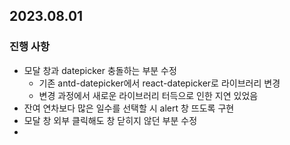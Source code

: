 ## 2023.08.01

### 진행 사항

- 모달 창과 datepicker 충돌하는 부분 수정
  - 기존 antd-datepicker에서 react-datepicker로 라이브러리 변경
  - 변경 과정에서 새로운 라이브러리 터득으로 인한 지연 있었음
- 잔여 연차보다 많은 일수를 선택할 시 alert 창 뜨도록 구현
- 모달 창 외부 클릭해도 창 닫히지 않던 부분 수정
-
